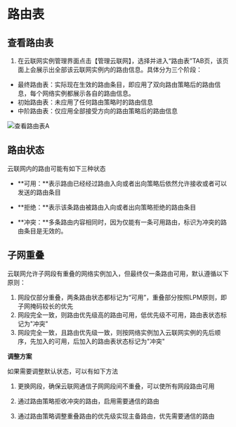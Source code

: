 # 路由表

## 查看路由表

1. 在云联网实例管理界面点击【管理云联网】，选择并进入“路由表”TAB页，该页面上会展示出全部该云联网实例内的路由信息。具体分为三个阶段：

- 最终路由表：实际现在生效的路由条目，即应用了双向路由策略后的路由信息，每个网络实例都展示各自的路由信息。
- 初始路由表：未应用了任何路由策略时的路由信息
- 中阶路由表：仅应用全部接受方向的路由策略后的路由信息

![查看路由表A](ugn/images/查看路由表A.png)

## 路由状态

云联网内的路由可能有如下三种状态

- **可用：**表示路由已经经过路由入向或者出向策略后依然允许接收或者可以发送的路由条目

- **拒绝：**表示该条路由被路由入向或者出向策略拒绝的路由条目

- **冲突：**多条路由内容相同时，因为仅能有一条可用路由，标识为冲突的路由条目是无效的。

## 子网重叠

云联网允许子网段有重叠的网络实例加入，但最终仅一条路由可用，默认遵循以下原则：

1. 网段仅部分重叠，两条路由状态都标记为“可用”，重叠部分按照LPM原则，即子网掩码较长的优先
2. 网段完全一致，则路由优先级高的路由可用，低优先级不可用，路由表状态标记为"冲突"
3. 网段完全一致，且路由优先级一致，则按网络实例加入云联网实例的先后顺序，先加入的可用，后加入的路由表状态标记为"冲突"

**调整方案**

如果需要调整默认状态，可以有如下方法

1. 更换网段，确保云联网通信子网网段间不重叠，可以使所有网段路由可用

2. 通过路由策略拒收冲突的路由，启用需要通信的路由

3. 通过路由策略调整重叠路由的优先级实现主备路由，优先需要通信的路由